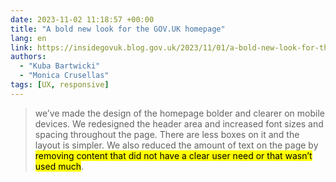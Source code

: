 ```yaml
---
date: 2023-11-02 11:18:57 +00:00
title: "A bold new look for the GOV.UK homepage"
lang: en
link: https://insidegovuk.blog.gov.uk/2023/11/01/a-bold-new-look-for-the-gov-uk-homepage/
authors:
  - "Kuba Bartwicki"
  - "Monica Crusellas"
tags: [UX, responsive]
---
```


> we’ve made the design of the homepage bolder and clearer on mobile devices. We redesigned the header area and increased font sizes and spacing throughout the page. There are less boxes on it and the layout is simpler. We also reduced the amount of text on the page by <mark>removing content that did not have a clear user need or that wasn’t used much</mark>.
